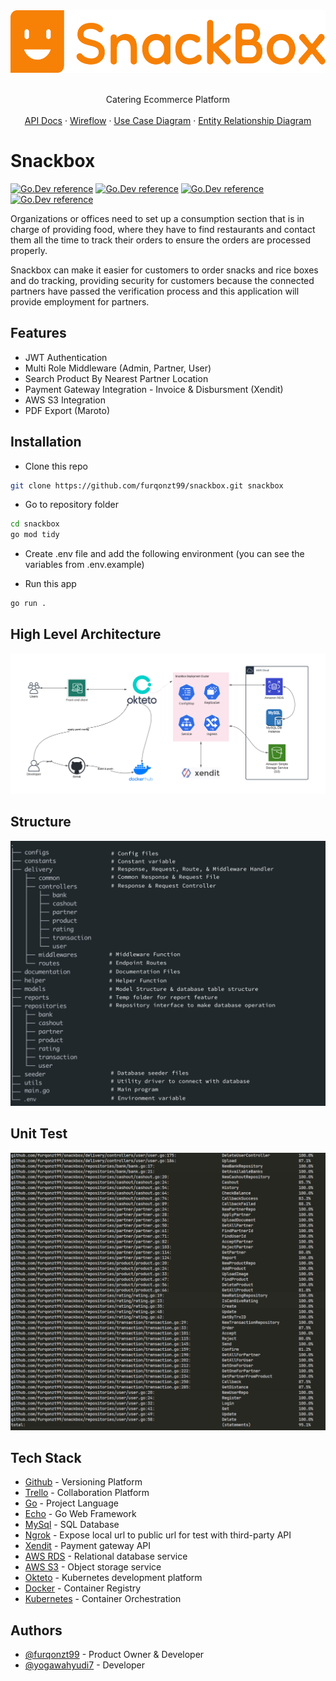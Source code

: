 <div align="center">
  <a href="https://github.com/furqonzt99/snackbox/blob/documentation/documentation/snackbox-logo.png">
    <img src="https://github.com/furqonzt99/snackbox/blob/documentation/documentation/snackbox-logo.png" alt="Logo" height="100">
  </a>
</div>
<div>
  <p align="center">
    </br>Catering Ecommerce Platform</br></br>
    <a href="https://app.swaggerhub.com/apis-docs/furqonzt99/snackbox/1">API Docs</a>
    ·
    <a href="https://whimsical.com/snackbox-UcYKhew5MBhFzJWaCXQbAb">Wireflow</a>
    ·
    <a href="https://github.com/furqonzt99/snackbox/blob/documentation/documentation/snackbox-ucd.png">Use Case Diagram</a>
    ·
    <a href="https://github.com/furqonzt99/snackbox/blob/documentation/documentation/snackbox-erd.png">Entity Relationship Diagram</a>
  </p>
</div>

# Snackbox

[![Go.Dev reference](https://img.shields.io/badge/echo-reference-blue?logo=go&logoColor=blue)](https://github.com/labstack/echo)
[![Go.Dev reference](https://img.shields.io/badge/gorm-reference-blue?logo=go&logoColor=blue)](https://pkg.go.dev/gorm.io/gorm?tab=doc)
[![Go.Dev reference](https://img.shields.io/badge/aws--s3-reference-orange)](https://github.com/awsdocs/aws-doc-sdk-examples/tree/main/go/example_code/s3)
[![Go.Dev reference](https://img.shields.io/badge/maroto-reference-blue)](https://pkg.go.dev/github.com/johnfercher/maroto?tab=doc)

Organizations or offices need to set up a consumption section that is in charge of providing food, where they have to find restaurants and contact them all the time to track their orders to ensure the orders are processed properly.

Snackbox can make it easier for customers to order snacks and rice boxes and do tracking, providing security for customers because the connected partners have passed the verification process and this application will provide employment for partners.

## Features

- JWT Authentication
- Multi Role Middleware (Admin, Partner, User)
- Search Product By Nearest Partner Location
- Payment Gateway Integration - Invoice & Disbursment (Xendit)
- AWS S3 Integration
- PDF Export (Maroto)

## Installation

- Clone this repo

```bash
git clone https://github.com/furqonzt99/snackbox.git snackbox
```

- Go to repository folder

```bash
cd snackbox
go mod tidy
```

- Create .env file and add the following environment (you can see the variables from .env.example)

- Run this app

```bash
go run .
```

## High Level Architecture

![High Level Architecture](https://github.com/furqonzt99/snackbox/blob/documentation/documentation/snackbox-hla.png)

## Structure

![Structure](https://github.com/furqonzt99/snackbox/blob/documentation/documentation/snackbox-structure.png)

## Unit Test

![Unit Test](https://github.com/furqonzt99/snackbox/blob/documentation/documentation/test-result.png)

## Tech Stack

- [Github](https://github.com/) - Versioning Platform
- [Trello](https://trello.com/) - Collaboration Platform
- [Go](https://go.dev/) - Project Language
- [Echo](https://echo.labstack.com/) - Go Web Framework
- [MySql](https://www.mysql.com/) - SQL Database
- [Ngrok](https://ngrok.com/) - Expose local url to public url for test with third-party API
- [Xendit](https://docs.xendit.co/) - Payment gateway API
- [AWS RDS](https://aws.amazon.com/rds/) - Relational database service
- [AWS S3](https://aws.amazon.com/s3/) - Object storage service
- [Okteto](https://www.okteto.com/) - Kubernetes development platform
- [Docker](https://www.docker.com/) - Container Registry
- [Kubernetes](https://kubernetes.io/) - Container Orchestration

## Authors

- [@furqonzt99](https://github.com/furqonzt99) - Product Owner & Developer
- [@yogawahyudi7](https://github.com/yogawahyudi7) - Developer
